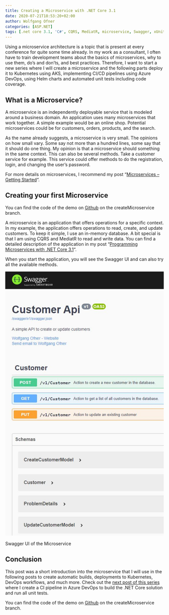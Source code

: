 ```yaml
---
title: Creating a Microservice with .NET Core 3.1
date: 2020-07-21T18:53:20+02:00
author: Wolfgang Ofner
categories: [ASP.NET]
tags: [.net core 3.1, 'C#', CQRS, MediatR, microservice, Swagger, xUnit]
---
```

Using a microservice architecture is a topic that is present at every conference for quite some time already. In my work as a consultant, I often have to train development teams about the basics of microservices, why to use them, do&#8217;s and don&#8217;ts, and best practices. Therefore, I want to start a new series where I will create a microservice and the following parts deploy it to Kubernetes using AKS, implementing CI/CD pipelines using Azure DevOps, using Helm charts and automated unit tests including code coverage.

## What is a Microservice?

A microservice is an independently deployable service that is modeled around a business domain. An application uses many microservices that work together. A simple example would be an online shop. Potential microservices could be for customers, orders, products, and the search.

As the name already suggests, a microservice is very small. The opinions on how small vary. Some say not more than a hundred lines, some say that it should do one thing. My opinion is that a microservice should something in the same context. This can also be several methods. Take a customer service for example. This service could offer methods to do the registration, login, and changing the user&#8217;s password.

For more details on microservices, I recommend my post &#8220;<a href="/microservices-getting-started/" target="_blank" rel="noopener noreferrer">Microservices &#8211; Getting Started</a>&#8220;.

## Creating your first Microservice

You can find the code of the demo on <a href="https://github.com/WolfgangOfner/.NetCoreMicroserviceCiCdAks/tree/createMicroservice" target="_blank" rel="noopener noreferrer">Github</a> on the createMicroservice branch.

A microservice is an application that offers operations for a specific context. In my example, the application offers operations to read, create, and update customers. To keep it simple, I use an in-memory database. A bit special is that I am using CQRS and MediatR to read and write data. You can find a detailed description of the application in my post &#8220;<a href="/programming-microservices-net-core-3-1" target="_blank" rel="noopener noreferrer">Programming Microservices with .NET Core 3.1</a>&#8220;.

When you start the application, you will see the Swagger UI and can also try all the available methods.

<div class="col-12 col-sm-10 aligncenter">
  <a href="/assets/img/posts/2020/07/Swagger-UI-of-the-Microservice.jpg"><img loading="lazy" src="/assets/img/posts/2020/07/Swagger-UI-of-the-Microservice.jpg" alt="Swagger UI of the Microservice" /></a>
  
  <p>
    Swagger UI of the Microservice
  </p>
</div>

## Conclusion

This post was a short introduction into the microservice that I will use in the following posts to create automatic builds, deployments to Kubernetes, DevOps workflows, and much more. Check out the <a href="/build-net-core-in-a-ci-pipeline-in-azure-devops/" target="_blank" rel="noopener noreferrer">next post of this series</a> where I create a CI pipeline in Azure DevOps to build the .NET Core solution and run all unit tests.

You can find the code of the demo on <a href="https://github.com/WolfgangOfner/.NetCoreMicroserviceCiCdAks/tree/createMicroservice" target="_blank" rel="noopener noreferrer">Github</a> on the createMicroservice branch.